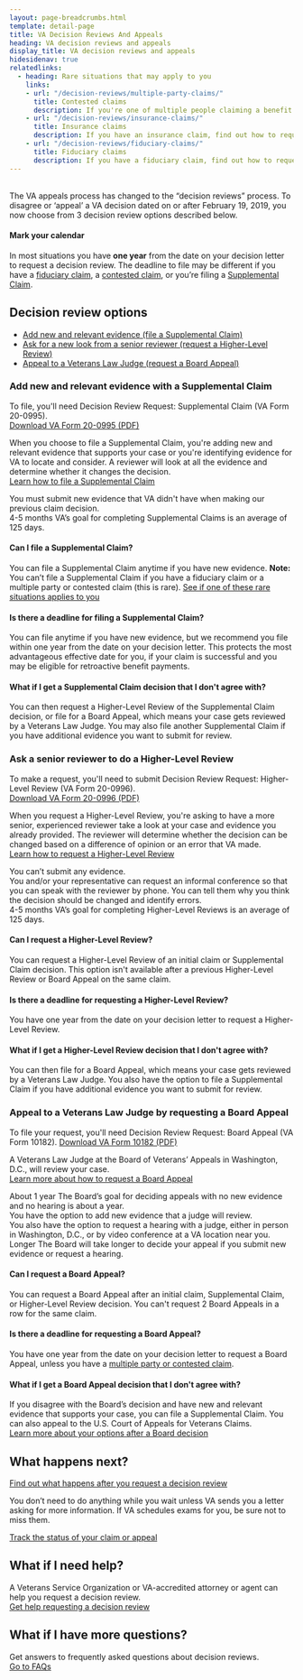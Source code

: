 ```yaml
---
layout: page-breadcrumbs.html
template: detail-page
title: VA Decision Reviews And Appeals
heading: VA decision reviews and appeals
display_title: VA decision reviews and appeals
hidesidenav: true
relatedlinks:
  - heading: Rare situations that may apply to you
    links:
    - url: "/decision-reviews/multiple-party-claims/"
      title: Contested claims
      description: If you're one of multiple people claiming a benefit that only one party has a right to, find out how to request a decision review.
    - url: "/decision-reviews/insurance-claims/"
      title: Insurance claims
      description: If you have an insurance claim, find out how to request a decision review.
    - url: "/decision-reviews/fiduciary-claims/"
      title: Fiduciary claims
      description: If you have a fiduciary claim, find out how to request a decision review.
---
```

<br>
<div itemprop="description" class="va-introtext">
  The VA appeals process has changed to the “decision reviews” process. To disagree or ‘appeal’ a VA decision dated on or after February 19, 2019, you now choose from 3 decision review options  described below.  
</div>

<div class="usa-alert usa-alert-info">
  <div class="usa-alert-body">
    <h4 class="usa-alert-heading">
      Mark your calendar
    </h4>
    <p class="usa-alert-text">
      In most situations you have <b>one year</b> from the date on your decision letter to request a decision review. The deadline to file may be different if you have a <a href="/decision-reviews/fiduciary-claims/">fiduciary claim</a>, a <a href="/decision-reviews/multiple-party-claims/">contested claim</a>, or you’re filing a <a href="#supplemental-claim">Supplemental Claim</a>.
    </p>
  </div>
</div>

## Decision review options

- [Add new and relevant evidence (file a Supplemental Claim)](#supplemental-claim)
- [Ask for a new look from a senior reviewer (request a Higher-Level Review)](#higher-level-review)
- [Appeal to a Veterans Law Judge (request a Board Appeal)](#board-appeal)

<div id="supplemental-claim">

### Add new and relevant evidence with a Supplemental Claim

To file, you'll need Decision Review Request: Supplemental Claim (VA Form 20-0995).  
<a href="https://www.vba.va.gov/pubs/forms/VBA-20-0995-ARE.pdf">Download VA Form 20-0995 (PDF)</a>


When you choose to file a Supplemental Claim, you're adding new and relevant evidence that supports
your case or you're identifying evidence for VA to locate and consider. A reviewer will look at all the evidence and
determine whether it changes the decision. <br>
[Learn how to file a Supplemental Claim](/decision-reviews/supplemental-claim/)

<div class ="vads-u-display--flex vads-u-margin-y--1">
  <div class="vads-u-flex--auto">
    <span class="heading-level-3 vads-u-margin-right--1p5"><i class="far fa-copy"></i></span>
  </div>
  <div class="vads-u-flex--1">
     You must submit new evidence that VA didn't have when making our previous claim decision.
  </div>
</div>

<!-- Todo: Implement updated number component -->
<div class="card information">
  <span class="number"><span class="heading-level-3"><i class="far fa-clock vads-u-margin-right--1p5"></i>4-5 months</span></span>
  <span class="description">VA’s goal for completing Supplemental Claims is an average of 125 days. </span>
</div>

#### Can I file a Supplemental Claim?

You can file a Supplemental Claim anytime if you have new evidence. **Note:** You can’t file a Supplemental Claim if you have a fiduciary claim or a multiple party or contested claim (this is rare). <a href="#rare-situations">See if one of these rare situations applies to you</a>

#### Is there a deadline for filing a Supplemental Claim?

You can file anytime if you have new evidence, but we recommend you file within one year from the date on your decision letter. This protects the most advantageous effective date for you, if your claim is successful and you may be eligible for retroactive benefit payments.

#### What if I get a Supplemental Claim decision that I don't agree with?

You can then request a Higher-Level Review of the Supplemental Claim decision, or file for a Board Appeal, which means your case gets reviewed by a Veterans Law Judge. You may also file another Supplemental Claim if you have additional evidence you want to submit for review. 

<div id="higher-level-review">

### Ask a senior reviewer to do a Higher-Level Review

To make a request, you'll need to submit Decision Review Request: Higher-Level Review (VA Form 20-0996).  
<a href="https://www.vba.va.gov/pubs/forms/VBA-20-0996-ARE.pdf">Download VA Form 20-0996 (PDF)</a>

When you request a Higher-Level Review, you're asking to have a more senior, experienced reviewer take a look at your case and evidence you already provided. The reviewer will determine whether the decision can be changed based on a difference of opinion or an error that VA made. <br>
[Learn how to request a Higher-Level Review](/decision-reviews/higher-level-review/)

<div class ="vads-u-display--flex vads-u-margin-y--1">
  <div class="vads-u-flex--auto">
    <span class="heading-level-3 vads-u-margin-right--1p5"><i class="fas fa-ban"></i></span>
  </div>
  <div class="vads-u-flex--1">
      You can’t submit any evidence.
  </div>
</div>

<div class ="vads-u-display--flex vads-u-margin-y--1">
  <div class="vads-u-flex--auto">
    <span class="heading-level-3 vads-u-margin-right--1p5"><i class="fas fa-phone"></i></span>
  </div>
  <div class="vads-u-flex--1">
  You and/or your representative can request an informal conference so that you can speak with the reviewer by phone. You can tell them why you think the decision should be changed and identify errors.
  </div>
</div>

<!-- Todo: Implement updated number component -->
<div class="card information">
  <span class="number"><span class="heading-level-3"><i class="far fa-clock vads-u-margin-right--1p5"></i>4-5 months</span></span>
  <span class="description">VA’s goal for completing Higher-Level Reviews is an average of 125 days. </span>
</div>

#### Can I request a Higher-Level Review?

You can request a Higher-Level Review of an initial claim or Supplemental Claim
decision. This option isn't available after a previous Higher-Level Review or Board Appeal on the same claim. <br>

#### Is there a deadline for requesting a Higher-Level Review?

You have one year from the date on your decision letter to request a Higher-Level Review.
<br>

#### What if I get a Higher-Level Review decision that I don't agree with?

You can then file for a Board Appeal, which means your case gets reviewed by a Veterans Law Judge. You also have the option to file a Supplemental Claim if you have additional evidence you want to submit for review. 
<br>

<div id="board-appeal">

### Appeal to a Veterans Law Judge by requesting a Board Appeal

To file your request, you'll need Decision Review Request: Board Appeal (VA Form 10182).
[Download VA Form 10182 (PDF)](https://www.va.gov/vaforms/va/pdf/VA10182.pdf)

A Veterans Law Judge at the Board of Veterans’ Appeals in Washington, D.C., will review your case. <br>
[Learn more about how to request a Board Appeal](/decision-reviews/board-appeal)

<!-- Todo: Implement updated number component -->
<div class="card information">
  <span class="number"><span class="heading-level-3" ><i class="far fa-clock vads-u-margin-right--1p5"></i>About 1 year</span></span>
  <span class="description">
    The Board’s goal for deciding appeals with no new evidence and no hearing is about a year.
  </span>
</div>

<div class ="vads-u-display--flex vads-u-margin-y--1">
  <div class="vads-u-flex--auto">
    <span class="heading-level-3 vads-u-margin-right--1p5"><i class="far fa-copy"></i></span>
  </div>
  <div class="vads-u-flex--1">
      You have the option to add new evidence that a judge will review.
  </div>
</div>
<div class ="vads-u-display--flex vads-u-margin-y--1">
  <div class="vads-u-flex--auto">
    <span class="heading-level-3 vads-u-margin-right--1p5"><i class="fas fa-user"></i></span>
  </div>
  <div class="vads-u-flex--1">
    You also have the option to request a hearing with a judge, either in person in Washington, D.C., or by video conference at a VA location near you.
  </div>
</div>

<!-- Todo: Implement updated number component -->
<div class="card information">
  <span class="number"><span class="heading-level-3"><i class="far fa-clock vads-u-margin-right--1p5"></i>Longer</span></span>
  <span class="description">
    The Board will take longer to decide your appeal if you submit new evidence or request a hearing.
  </span>
</div>

#### Can I request a Board Appeal?

You can request a Board Appeal after an initial claim, Supplemental Claim, or Higher-Level Review decision. You can't request 2 Board Appeals in a row for the same claim. <br>

#### Is there a deadline for requesting a Board Appeal?

You have one year from the date on your decision letter to request a Board Appeal, unless you have a [multiple party or contested claim](/decision-reviews/multiple-party-claims/).

#### What if I get a Board Appeal decision that I don't agree with?

If you disagree with the Board’s decision and have new and relevant evidence that supports your case, you can file a Supplemental Claim. You can also appeal to the U.S. Court of Appeals for Veterans Claims. <br>
[Learn more about your options after a Board decision](/decision-reviews/board-appeal/after-board-appeal-decision)

## What happens next?

[Find out what happens after you request a decision review](/decision-reviews/after-you-request-review)

You don’t need to do anything while you wait unless VA sends you a letter asking for
more information. If VA schedules exams for you, be sure not to miss them.

<a href="/claim-or-appeal-status/" class="usa-button-primary">Track the status of your claim or appeal</a>

## What if I need help?

A Veterans Service Organization or VA-accredited attorney or agent can
help you request a decision review. <br>
[Get help requesting a decision review](/decision-reviews/get-help-with-review-request)

## What if I have more questions?

Get answers to frequently asked questions about decision reviews. <br>
[Go to FAQs](/decision-reviews/faq)

<div id="rare-situations"></div>

